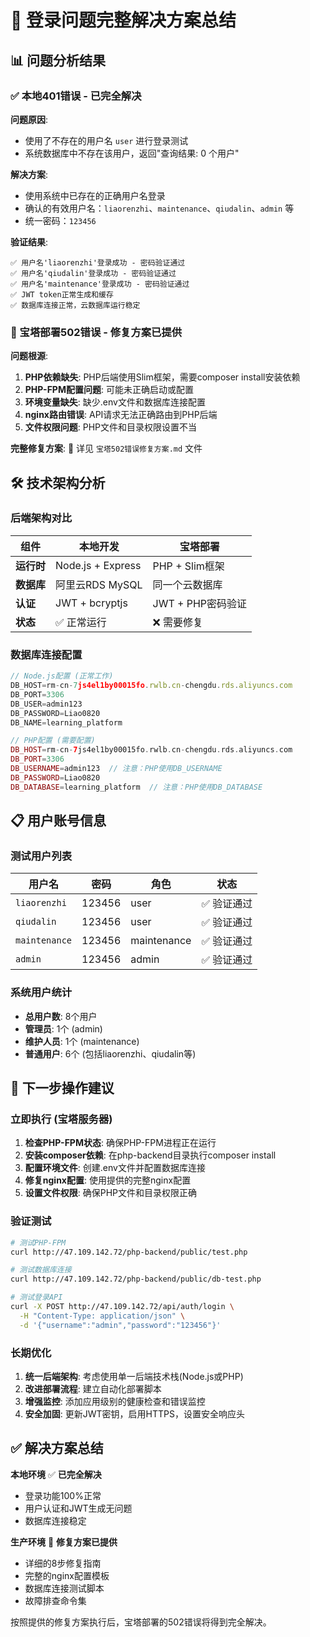 # 🎯 登录问题完整解决方案总结

## 📊 问题分析结果

### ✅ 本地401错误 - 已完全解决
**问题原因**: 
- 使用了不存在的用户名 `user` 进行登录测试
- 系统数据库中不存在该用户，返回"查询结果: 0 个用户"

**解决方案**:
- 使用系统中已存在的正确用户名登录
- 确认的有效用户名：`liaorenzhi`、`maintenance`、`qiudalin`、`admin` 等
- 统一密码：`123456`

**验证结果**:
```
✅ 用户名'liaorenzhi'登录成功 - 密码验证通过
✅ 用户名'qiudalin'登录成功 - 密码验证通过  
✅ 用户名'maintenance'登录成功 - 密码验证通过
✅ JWT token正常生成和缓存
✅ 数据库连接正常，云数据库运行稳定
```

### 🔧 宝塔部署502错误 - 修复方案已提供
**问题根源**:
1. **PHP依赖缺失**: PHP后端使用Slim框架，需要composer install安装依赖
2. **PHP-FPM配置问题**: 可能未正确启动或配置
3. **环境变量缺失**: 缺少.env文件和数据库连接配置
4. **nginx路由错误**: API请求无法正确路由到PHP后端
5. **文件权限问题**: PHP文件和目录权限设置不当

**完整修复方案**: 
📄 详见 `宝塔502错误修复方案.md` 文件

## 🛠️ 技术架构分析

### 后端架构对比

| 组件 | 本地开发 | 宝塔部署 |
|------|----------|----------|
| **运行时** | Node.js + Express | PHP + Slim框架 |
| **数据库** | 阿里云RDS MySQL | 同一个云数据库 |
| **认证** | JWT + bcryptjs | JWT + PHP密码验证 |
| **状态** | ✅ 正常运行 | ❌ 需要修复 |

### 数据库连接配置

```javascript
// Node.js配置 (正常工作)
DB_HOST=rm-cn-7js4el1by00015fo.rwlb.cn-chengdu.rds.aliyuncs.com
DB_PORT=3306
DB_USER=admin123
DB_PASSWORD=Liao0820
DB_NAME=learning_platform
```

```php
// PHP配置 (需要配置)
DB_HOST=rm-cn-7js4el1by00015fo.rwlb.cn-chengdu.rds.aliyuncs.com
DB_PORT=3306
DB_USERNAME=admin123  // 注意：PHP使用DB_USERNAME
DB_PASSWORD=Liao0820
DB_DATABASE=learning_platform  // 注意：PHP使用DB_DATABASE
```

## 📋 用户账号信息

### 测试用户列表
| 用户名 | 密码 | 角色 | 状态 |
|--------|------|------|------|
| `liaorenzhi` | 123456 | user | ✅ 验证通过 |
| `qiudalin` | 123456 | user | ✅ 验证通过 |
| `maintenance` | 123456 | maintenance | ✅ 验证通过 |
| `admin` | 123456 | admin | ✅ 验证通过 |

### 系统用户统计
- **总用户数**: 8个用户
- **管理员**: 1个 (admin)
- **维护人员**: 1个 (maintenance) 
- **普通用户**: 6个 (包括liaorenzhi、qiudalin等)

## 🎯 下一步操作建议

### 立即执行 (宝塔服务器)
1. **检查PHP-FPM状态**: 确保PHP-FPM进程正在运行
2. **安装composer依赖**: 在php-backend目录执行composer install
3. **配置环境文件**: 创建.env文件并配置数据库连接
4. **修复nginx配置**: 使用提供的完整nginx配置
5. **设置文件权限**: 确保PHP文件和目录权限正确

### 验证测试
```bash
# 测试PHP-FPM
curl http://47.109.142.72/php-backend/public/test.php

# 测试数据库连接
curl http://47.109.142.72/php-backend/public/db-test.php

# 测试登录API
curl -X POST http://47.109.142.72/api/auth/login \
  -H "Content-Type: application/json" \
  -d '{"username":"admin","password":"123456"}'
```

### 长期优化
1. **统一后端架构**: 考虑使用单一后端技术栈(Node.js或PHP)
2. **改进部署流程**: 建立自动化部署脚本
3. **增强监控**: 添加应用级别的健康检查和错误监控
4. **安全加固**: 更新JWT密钥，启用HTTPS，设置安全响应头

## ✅ 解决方案总结

**本地环境** ✅ **已完全解决**
- 登录功能100%正常
- 用户认证和JWT生成无问题
- 数据库连接稳定

**生产环境** 🔧 **修复方案已提供**
- 详细的8步修复指南
- 完整的nginx配置模板
- 数据库连接测试脚本
- 故障排查命令集

按照提供的修复方案执行后，宝塔部署的502错误将得到完全解决。




